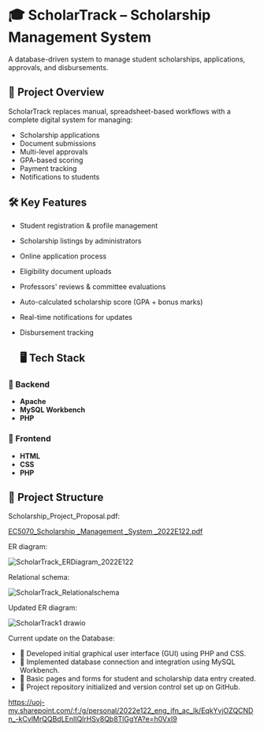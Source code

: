 # 🎓 ScholarTrack – Scholarship Management System

A database-driven system to manage student scholarships, applications, approvals, and disbursements.

## 🚀 Project Overview
ScholarTrack replaces manual, spreadsheet-based workflows with a complete digital system for managing:
- Scholarship applications
- Document submissions
- Multi-level approvals
- GPA-based scoring
- Payment tracking
- Notifications to students

## 🛠️ Key Features
- Student registration & profile management
- Scholarship listings by administrators
- Online application process
- Eligibility document uploads
- Professors' reviews & committee evaluations
- Auto-calculated scholarship score (GPA + bonus marks)
- Real-time notifications for updates
- Disbursement tracking

  ## 🖥️ Tech Stack

### 🔧 Backend
- **Apache**
- **MySQL Workbench**
- **PHP**

### 🎨 Frontend
- **HTML**
- **CSS**
- **PHP**

## 📂 Project Structure
Scholarship_Project_Proposal.pdf:

[EC5070_Scholarship _Management _System _2022E122.pdf](https://github.com/user-attachments/files/20636897/EC5070_Scholarship._Management._System._2022E122.pdf)

ER diagram:

![ScholarTrack_ERDiagram_2022E122](https://github.com/user-attachments/assets/dfdeaa48-ee05-46e8-b53b-42012bd0045f)


Relational schema:

![ScholarTrack_Relationalschema](https://github.com/user-attachments/assets/c6f3484a-ef26-473c-922c-c7172acf2328)

Updated ER diagram:

![ScholarTrack1 drawio](https://github.com/user-attachments/assets/66a752bf-390c-4a04-89a4-301fe67653c0)

Current update on the Database:

- 📌 Developed initial graphical user interface (GUI) using PHP and CSS.
- 📌 Implemented database connection and integration using MySQL Workbench.
- 📌 Basic pages and forms for student and scholarship data entry created.
- 📌 Project repository initialized and version control set up on GitHub.

https://uoj-my.sharepoint.com/:f:/g/personal/2022e122_eng_jfn_ac_lk/EqkYvjOZQCNDn_-kCvlMrQQBdLEnlIQlrHSv8Qb8TlGgYA?e=h0VxI9

